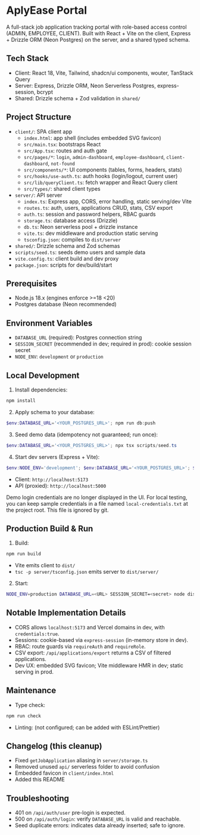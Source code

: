 # AplyEase Portal

A full-stack job application tracking portal with role-based access control (ADMIN, EMPLOYEE, CLIENT). Built with React + Vite on the client, Express + Drizzle ORM (Neon Postgres) on the server, and a shared typed schema.

## Tech Stack
- Client: React 18, Vite, Tailwind, shadcn/ui components, wouter, TanStack Query
- Server: Express, Drizzle ORM, Neon Serverless Postgres, express-session, bcrypt
- Shared: Drizzle schema + Zod validation in `shared/`

## Project Structure
- `client/`: SPA client app
  - `index.html`: app shell (includes embedded SVG favicon)
  - `src/main.tsx`: bootstraps React
  - `src/App.tsx`: routes and auth gate
  - `src/pages/*`: `login`, `admin-dashboard`, `employee-dashboard`, `client-dashboard`, `not-found`
  - `src/components/*`: UI components (tables, forms, headers, stats)
  - `src/hooks/use-auth.ts`: auth hooks (login/logout, current user)
  - `src/lib/queryClient.ts`: fetch wrapper and React Query client
  - `src/types/`: shared client types
- `server/`: API server
  - `index.ts`: Express app, CORS, error handling, static serving/dev Vite
  - `routes.ts`: auth, users, applications CRUD, stats, CSV export
  - `auth.ts`: session and password helpers, RBAC guards
  - `storage.ts`: database access (Drizzle)
  - `db.ts`: Neon serverless pool + drizzle instance
  - `vite.ts`: dev middleware and production static serving
  - `tsconfig.json`: compiles to `dist/server`
- `shared/`: Drizzle schema and Zod schemas
- `scripts/seed.ts`: seeds demo users and sample data
- `vite.config.ts`: client build and dev proxy
- `package.json`: scripts for dev/build/start

## Prerequisites
- Node.js 18.x (engines enforce >=18 <20)
- Postgres database (Neon recommended)

## Environment Variables
- `DATABASE_URL` (required): Postgres connection string
- `SESSION_SECRET` (recommended in dev; required in prod): cookie session secret
- `NODE_ENV`: `development` or `production`

## Local Development
1) Install dependencies:
```powershell
npm install
```
2) Apply schema to your database:
```powershell
$env:DATABASE_URL='<YOUR_POSTGRES_URL>'; npm run db:push
```
3) Seed demo data (idempotency not guaranteed; run once):
```powershell
$env:DATABASE_URL='<YOUR_POSTGRES_URL>'; npx tsx scripts/seed.ts
```
4) Start dev servers (Express + Vite):
```powershell
$env:NODE_ENV='development'; $env:DATABASE_URL='<YOUR_POSTGRES_URL>'; $env:SESSION_SECRET='dev-secret'; npm run dev
```
- Client: `http://localhost:5173`
- API (proxied): `http://localhost:5000`

Demo login credentials are no longer displayed in the UI. For local testing, you can keep sample credentials in a file named `local-credentials.txt` at the project root. This file is ignored by git.

## Production Build & Run
1) Build:
```bash
npm run build
```
- Vite emits client to `dist/`
- `tsc -p server/tsconfig.json` emits server to `dist/server/`

2) Start:
```bash
NODE_ENV=production DATABASE_URL=<URL> SESSION_SECRET=<secret> node dist/server/index.js
```

## Notable Implementation Details
- CORS allows `localhost:5173` and Vercel domains in dev, with `credentials:true`.
- Sessions: cookie-based via `express-session` (in-memory store in dev).
- RBAC: route guards via `requireAuth` and `requireRole`.
- CSV export: `/api/applications/export` returns a CSV of filtered applications.
- Dev UX: embedded SVG favicon; Vite middleware HMR in dev; static serving in prod.

## Maintenance
- Type check:
```bash
npm run check
```
- Linting: (not configured; can be added with ESLint/Prettier)

## Changelog (this cleanup)
- Fixed `getJobApplication` aliasing in `server/storage.ts`
- Removed unused `api/` serverless folder to avoid confusion
- Embedded favicon in `client/index.html`
- Added this README

## Troubleshooting
 - 401 on `/api/auth/user` pre-login is expected.
 - 500 on `/api/auth/login`: verify `DATABASE_URL` is valid and reachable.
 - Seed duplicate errors: indicates data already inserted; safe to ignore.
